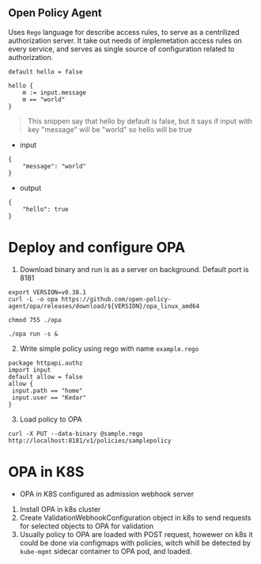 ## Open Policy Agent

Uses `Rego` language for describe access rules, to serve as a centrilized authorization server. It take out needs of implemetation access rules on every service, and serves as single source of configuration related to authorization. 

```
default hello = false

hello {
    m := input.message
    m == "world"
}
```
> This snippen say that hello by default is false, but it says if input with key "message" will be "world" so hello will be true

- input 
```
{
    "message": "world"
}
```
- output 
```
{
    "hello": true
}
```

# Deploy and configure OPA
1. Download binary and run is as a server on background. Default port is 8181
```
export VERSION=v0.38.1
curl -L -o opa https://github.com/open-policy-agent/opa/releases/download/${VERSION}/opa_linux_amd64

chmod 755 ./opa

./opa run -s &
```
2. Write simple policy using rego  with name `example.rego`
```
package httpapi.authz
import input
default allow = false
allow {
 input.path == "home"
 input.user == "Kedar"
} 
```

3. Load policy to OPA
```
curl -X PUT --data-binary @sample.rego http://localhost:8181/v1/policies/samplepolicy
```

# OPA in K8S
- OPA in K8S configured as admission webhook server
1. Install OPA in k8s cluster
2. Create ValidationWebhookConfiguration object in k8s to send requests for selected objects to OPA for validation
3. Usually policy to OPA are loaded with POST request, howewer on k8s it could be done via configmaps with policies, witch whill be detected by `kube-mgmt` sidecar container to OPA pod, and loaded. 